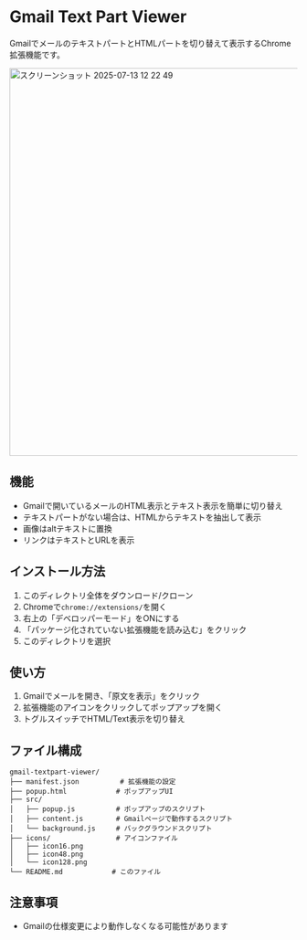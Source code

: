 # Gmail Text Part Viewer

GmailでメールのテキストパートとHTMLパートを切り替えて表示するChrome拡張機能です。

<img width="1419" height="679" alt="スクリーンショット 2025-07-13 12 22 49" src="https://github.com/user-attachments/assets/5ac8194e-c18f-4a93-8b93-de6bdc94cfc1" />


## 機能

- Gmailで開いているメールのHTML表示とテキスト表示を簡単に切り替え
- テキストパートがない場合は、HTMLからテキストを抽出して表示
- 画像はaltテキストに置換
- リンクはテキストとURLを表示

## インストール方法

1. このディレクトリ全体をダウンロード/クローン
2. Chromeで`chrome://extensions/`を開く
3. 右上の「デベロッパーモード」をONにする
4. 「パッケージ化されていない拡張機能を読み込む」をクリック
5. このディレクトリを選択

## 使い方

1. Gmailでメールを開き、「原文を表示」をクリック
2. 拡張機能のアイコンをクリックしてポップアップを開く
3. トグルスイッチでHTML/Text表示を切り替え

## ファイル構成

```
gmail-textpart-viewer/
├── manifest.json          # 拡張機能の設定
├── popup.html            # ポップアップUI
├── src/
│   ├── popup.js          # ポップアップのスクリプト
│   ├── content.js        # Gmailページで動作するスクリプト
│   └── background.js     # バックグラウンドスクリプト
├── icons/                # アイコンファイル
│   ├── icon16.png
│   ├── icon48.png
│   └── icon128.png
└── README.md            # このファイル
```

## 注意事項

- Gmailの仕様変更により動作しなくなる可能性があります
